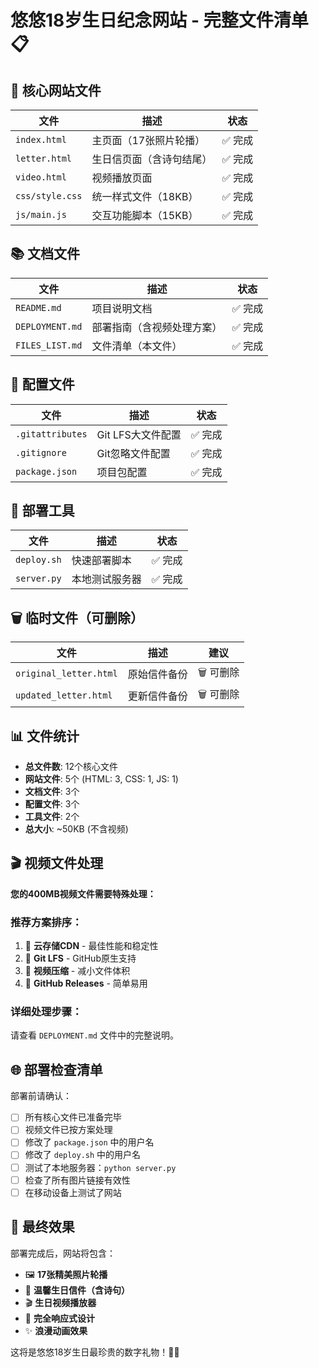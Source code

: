# 悠悠18岁生日纪念网站 - 完整文件清单 📋

## 🌟 核心网站文件

| 文件 | 描述 | 状态 |
|------|------|------|
| `index.html` | 主页面（17张照片轮播） | ✅ 完成 |
| `letter.html` | 生日信页面（含诗句结尾） | ✅ 完成 |
| `video.html` | 视频播放页面 | ✅ 完成 |
| `css/style.css` | 统一样式文件（18KB） | ✅ 完成 |
| `js/main.js` | 交互功能脚本（15KB） | ✅ 完成 |

## 📚 文档文件

| 文件 | 描述 | 状态 |
|------|------|------|
| `README.md` | 项目说明文档 | ✅ 完成 |
| `DEPLOYMENT.md` | 部署指南（含视频处理方案） | ✅ 完成 |
| `FILES_LIST.md` | 文件清单（本文件） | ✅ 完成 |

## 🔧 配置文件

| 文件 | 描述 | 状态 |
|------|------|------|
| `.gitattributes` | Git LFS大文件配置 | ✅ 完成 |
| `.gitignore` | Git忽略文件配置 | ✅ 完成 |
| `package.json` | 项目包配置 | ✅ 完成 |

## 🚀 部署工具

| 文件 | 描述 | 状态 |
|------|------|------|
| `deploy.sh` | 快速部署脚本 | ✅ 完成 |
| `server.py` | 本地测试服务器 | ✅ 完成 |

## 🗑️ 临时文件（可删除）

| 文件 | 描述 | 建议 |
|------|------|------|
| `original_letter.html` | 原始信件备份 | 🗑️ 可删除 |
| `updated_letter.html` | 更新信件备份 | 🗑️ 可删除 |

## 📊 文件统计

- **总文件数**: 12个核心文件
- **网站文件**: 5个 (HTML: 3, CSS: 1, JS: 1)
- **文档文件**: 3个
- **配置文件**: 3个  
- **工具文件**: 2个
- **总大小**: ~50KB (不含视频)

## 🎬 视频文件处理

**您的400MB视频文件需要特殊处理：**

### 推荐方案排序：
1. 🥇 **云存储CDN** - 最佳性能和稳定性
2. 🥈 **Git LFS** - GitHub原生支持
3. 🥉 **视频压缩** - 减小文件体积
4. 🏅 **GitHub Releases** - 简单易用

### 详细处理步骤：
请查看 `DEPLOYMENT.md` 文件中的完整说明。

## 🌐 部署检查清单

部署前请确认：

- [ ] 所有核心文件已准备完毕
- [ ] 视频文件已按方案处理
- [ ] 修改了 `package.json` 中的用户名
- [ ] 修改了 `deploy.sh` 中的用户名
- [ ] 测试了本地服务器：`python server.py`
- [ ] 检查了所有图片链接有效性
- [ ] 在移动设备上测试了网站

## 🎉 最终效果

部署完成后，网站将包含：
- 🖼️ **17张精美照片轮播**
- 💌 **温馨生日信件（含诗句）**
- 🎬 **生日视频播放器**
- 📱 **完全响应式设计**
- ✨ **浪漫动画效果**

这将是悠悠18岁生日最珍贵的数字礼物！🎂💖